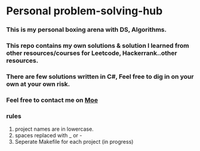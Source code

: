 # Personal problem-solving-hub
### This is my personal boxing arena with DS, Algorithms.
### This repo contains my own solutions & solution I learned from other resources/courses for Leetcode, Hackerrank..other resources.
### There are few solutions written in C#, Feel free to dig in on your own at your own risk.
### Feel free to contact me on [Moe](mohamedsaleh1984@hotmail.com)


### rules
1. project names are in lowercase.
2. spaces replaced with _ or -
3. Seperate Makefile for each project (in progress)
